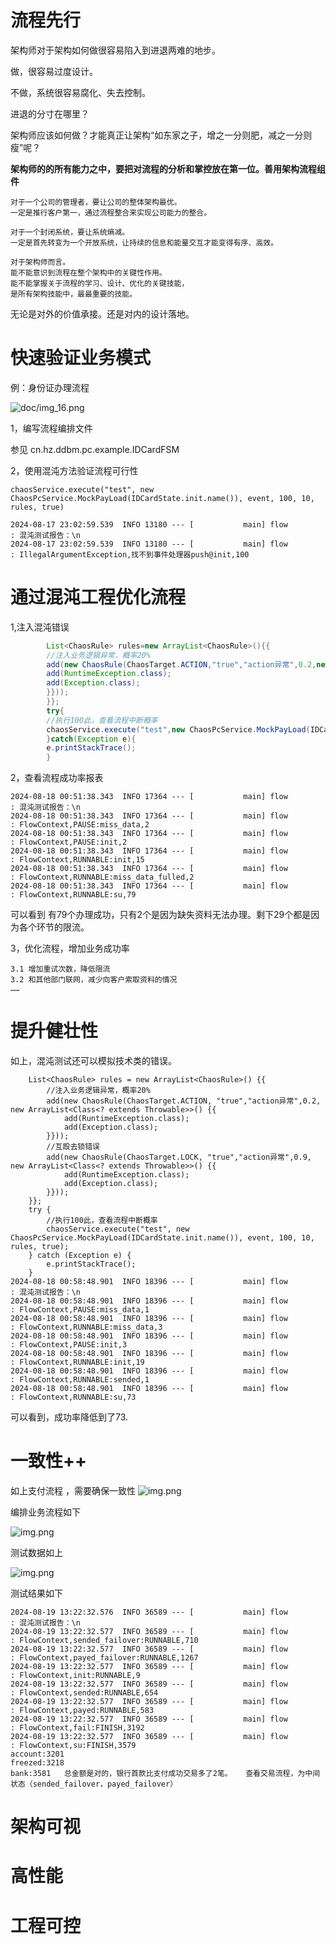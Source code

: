# 流程先行

架构师对于架构如何做很容易陷入到进退两难的地步。

做，很容易过度设计。

不做，系统很容易腐化、失去控制。

进退的分寸在哪里？

架构师应该如何做？才能真正让架构“如东家之子，增之一分则肥，减之一分则瘦”呢？

**架构师的的所有能力之中，要把对流程的分析和掌控放在第一位。善用架构流程组件**

    对于一个公司的管理者，要让公司的整体架构最优。
    一定是推行客户第一，通过流程整合来实现公司能力的整合。

    对于一个封闭系统，要让系统熵减。
    一定是首先转变为一个开放系统，让持续的信息和能量交互才能变得有序、高效。

    对于架构师而言。
    能不能意识到流程在整个架构中的关键性作用。
    能不能掌握关于流程的学习、设计、优化的关键技能，
    是所有架构技能中，最最重要的技能。

无论是对外的价值承接。还是对内的设计落地。

# 快速验证业务模式

例：身份证办理流程

![doc/img_16.png](doc/img_16.png)

1，编写流程编排文件

参见 cn.hz.ddbm.pc.example.IDCardFSM

2，使用混沌方法验证流程可行性

    chaosService.execute("test", new ChaosPcService.MockPayLoad(IDCardState.init.name()), event, 100, 10, rules, true)
    
    2024-08-17 23:02:59.539  INFO 13180 --- [           main] flow                                     : 混沌测试报告：\n
    2024-08-17 23:02:59.539  INFO 13180 --- [           main] flow                                     : IllegalArgumentException,找不到事件处理器push@init,100

# 通过混沌工程优化流程

1,注入混沌错误

```java
        List<ChaosRule> rules=new ArrayList<ChaosRule>(){{
        //注入业务逻辑异常，概率20%
        add(new ChaosRule(ChaosTarget.ACTION,"true","action异常",0.2,new ArrayList<Class<?extends Throwable>>(){{
        add(RuntimeException.class);
        add(Exception.class);
        }}));
        }};
        try{
        //执行100此，查看流程中断概率
        chaosService.execute("test",new ChaosPcService.MockPayLoad(IDCardState.init.name()),event,100,10,rules,true);
        }catch(Exception e){
        e.printStackTrace();
        }
```

2，查看流程成功率报表

    2024-08-18 00:51:38.343  INFO 17364 --- [           main] flow                                     : 混沌测试报告：\n
    2024-08-18 00:51:38.343  INFO 17364 --- [           main] flow                                     : FlowContext,PAUSE:miss_data,2
    2024-08-18 00:51:38.343  INFO 17364 --- [           main] flow                                     : FlowContext,PAUSE:init,2
    2024-08-18 00:51:38.343  INFO 17364 --- [           main] flow                                     : FlowContext,RUNNABLE:init,15
    2024-08-18 00:51:38.343  INFO 17364 --- [           main] flow                                     : FlowContext,RUNNABLE:miss_data_fulled,2
    2024-08-18 00:51:38.343  INFO 17364 --- [           main] flow                                     : FlowContext,RUNNABLE:su,79

可以看到 有79个办理成功，只有2个是因为缺失资料无法办理。剩下29个都是因为各个环节的限流。

3，优化流程，增加业务成功率

    3.1 增加重试次数，降低限流
    3.2 和其他部门联网，减少向客户索取资料的情况
    ……

# 提升健壮性

如上，混沌测试还可以模拟技术类的错误。

        List<ChaosRule> rules = new ArrayList<ChaosRule>() {{
            //注入业务逻辑异常，概率20%
            add(new ChaosRule(ChaosTarget.ACTION, "true","action异常",0.2, new ArrayList<Class<? extends Throwable>>() {{
                add(RuntimeException.class);
                add(Exception.class);
            }}));
            //互殴去锁错误
            add(new ChaosRule(ChaosTarget.LOCK, "true","action异常",0.9, new ArrayList<Class<? extends Throwable>>() {{
                add(RuntimeException.class);
                add(Exception.class);
            }}));
        }};
        try {
            //执行100此，查看流程中断概率
            chaosService.execute("test", new ChaosPcService.MockPayLoad(IDCardState.init.name()), event, 100, 10, rules, true);
        } catch (Exception e) {
            e.printStackTrace();
        }
    2024-08-18 00:58:48.901  INFO 18396 --- [           main] flow                                     : 混沌测试报告：\n
    2024-08-18 00:58:48.901  INFO 18396 --- [           main] flow                                     : FlowContext,PAUSE:miss_data,1
    2024-08-18 00:58:48.901  INFO 18396 --- [           main] flow                                     : FlowContext,RUNNABLE:miss_data,3
    2024-08-18 00:58:48.901  INFO 18396 --- [           main] flow                                     : FlowContext,PAUSE:init,3
    2024-08-18 00:58:48.901  INFO 18396 --- [           main] flow                                     : FlowContext,RUNNABLE:init,19
    2024-08-18 00:58:48.901  INFO 18396 --- [           main] flow                                     : FlowContext,RUNNABLE:sended,1
    2024-08-18 00:58:48.901  INFO 18396 --- [           main] flow                                     : FlowContext,RUNNABLE:su,73

可以看到，成功率降低到了73.

# 一致性++

如上支付流程 ，需要确保一致性
![img.png](img18.png)

编排业务流程如下

![img.png](img19.png)

测试数据如上

![img.png](img20.png)

测试结果如下

    2024-08-19 13:22:32.576  INFO 36589 --- [           main] flow                                     : 混沌测试报告：\n
    2024-08-19 13:22:32.577  INFO 36589 --- [           main] flow                                     : FlowContext,sended_failover:RUNNABLE,710
    2024-08-19 13:22:32.577  INFO 36589 --- [           main] flow                                     : FlowContext,payed_failover:RUNNABLE,1267
    2024-08-19 13:22:32.577  INFO 36589 --- [           main] flow                                     : FlowContext,init:RUNNABLE,9
    2024-08-19 13:22:32.577  INFO 36589 --- [           main] flow                                     : FlowContext,sended:RUNNABLE,654
    2024-08-19 13:22:32.577  INFO 36589 --- [           main] flow                                     : FlowContext,payed:RUNNABLE,583
    2024-08-19 13:22:32.577  INFO 36589 --- [           main] flow                                     : FlowContext,fail:FINISH,3192
    2024-08-19 13:22:32.577  INFO 36589 --- [           main] flow                                     : FlowContext,su:FINISH,3579
    account:3201
    freezed:3218   
    bank:3581   总金额是对的，银行首款比支付成功交易多了2笔。   查看交易流程，为中间状态（sended_failover，payed_failover）

# 架构可视

# 高性能

# 工程可控



